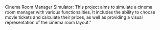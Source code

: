 Cinema Room Manager Simulator: This project aims to simulate a cinema room manager with various functionalities. It includes the ability to choose movie tickets and calculate their prices, as well as providing a visual representation of the cinema room layout."